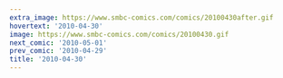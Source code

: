```yaml
---
extra_image: https://www.smbc-comics.com/comics/20100430after.gif
hovertext: '2010-04-30'
image: https://www.smbc-comics.com/comics/20100430.gif
next_comic: '2010-05-01'
prev_comic: '2010-04-29'
title: '2010-04-30'
---
```


